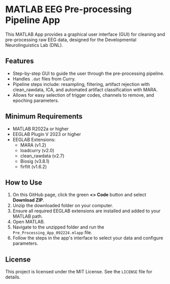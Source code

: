 # MATLAB EEG Pre-processing Pipeline App

This MATLAB App provides a graphical user interface (GUI) for cleaning and pre-processing raw EEG data, designed for the Developmental Neurolinguistics Lab (DNL).

## Features

- Step-by-step GUI to guide the user through the pre-processing pipeline.
- Handles `.dat` files from Curry.
- Pipeline steps include: resampling, filtering, artifact rejection with clean_rawdata, ICA, and automated artifact classification with MARA.
- Allows for easy selection of trigger codes, channels to remove, and epoching parameters.

## Minimum Requirements

- MATLAB R2022a or higher
- EEGLAB Plugin V 2023 or higher
- EEGLAB Extensions:
    - MARA (v1.2)
    - loadcurry (v2.0)
    - clean_rawdata (v2.7)
    - Biosig (v3.8.1)
    - firfilt (v1.6.2)

## How to Use

1.  On this GitHub page, click the green **<> Code** button and select **Download ZIP**.
2.  Unzip the downloaded folder on your computer.
3.  Ensure all required EEGLAB extensions are installed and added to your MATLAB path.
4.  Open MATLAB.
5.  Navigate to the unzipped folder and run the `Pre_Processing_App_092224.mlapp` file.
6.  Follow the steps in the app's interface to select your data and configure parameters.

## License

This project is licensed under the MIT License. See the `LICENSE` file for details.
